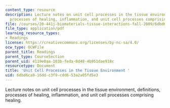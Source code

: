 ```yaml
---
content_type: resource
description: Lecture notes on unit cell processes in the tissue environment, definitions,
  processes of healing, inflammation, and unit cell processes comprising healing.
file: /courses/20-441j-biomaterials-tissue-interactions-fall-2009/6dbd6ca916ddc3f9cdd653a2a05fd5e3_MIT20_441JF09_read03_notes.pdf
file_type: application/pdf
learning_resource_types:
- Readings
license: https://creativecommons.org/licenses/by-nc-sa/4.0/
ocw_type: OCWFile
parent_title: Readings
parent_type: CourseSection
parent_uid: 4119e0aa-103b-feda-8d48-4b951dae918c
resourcetype: Document
title: 'Unit Cell Processes in the Tissue Environment '
uid: 6dbd6ca9-16dd-c3f9-cdd6-53a2a05fd5e3
---
```

Lecture notes on unit cell processes in the tissue environment, definitions, processes of healing, inflammation, and unit cell processes comprising healing.